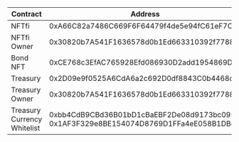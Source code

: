| Contract                    | Address                                                                                 |
|-----------------------------|-----------------------------------------------------------------------------------------|
| NFTfi                       | 0xA66C82a7486C669F6F64479f4de5e94fC61eF7C3                                              |
| NFTfi Owner                 | 0x30820b7A541F1636578d0b1Ed663310392f77882                                              |
| Bond NFT                    | 0xCE768c3EfAC765928Efd086930D2add1954869DE                                              |
| Treasury                    | 0x2D09e9f0525A6CdA6a2c692D0df8843C0b4468c6                                              |
| Treasury Owner              | 0x30820b7A541F1636578d0b1Ed663310392f77882                                              |
| Treasury Currency Whitelist | 0xbb4CdB9CBd36B01bD1cBaEBF2De08d9173bc095c, 0x1AF3F329e8BE154074D8769D1FFa4eE058B1DBc3  |
